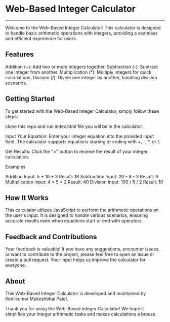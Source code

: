 <h1>Web-Based Integer Calculator</h1>
<hr>

Welcome to the Web-Based Integer Calculator! This calculator is designed to handle basic arithmetic operations with integers, providing a seamless and efficient experience for users.

<h2>Features</h2>

Addition (+): Add two or more integers together.
Subtraction (-): Subtract one integer from another.
Multiplication (*): Multiply integers for quick calculations.
Division (/): Divide one integer by another, handling division scenarios.

<h2>Getting Started</h2>

To get started with the Web-Based Integer Calculator, simply follow these steps:

clone this repo and run index.html file you will be in the calculator.

Input Your Equation: Enter your integer equation into the provided input field. The calculator supports equations starting or ending with +, -, *, or /.

Get Results: Click the "=" button to receive the result of your integer calculation.

Examples


Addition
    Input: 5 + 10 + 3
    Result: 18
Subtraction
    Input: 20 - 8 - 3
    Result: 9
Multiplication
    Input: 4 * 5 * 2
    Result: 40
Division
    Input: 100 / 5 / 2
    Result: 10

<h2>How It Works</h2>
This calculator utilizes JavaScript to perform the arithmetic operations on the user's input. It is designed to handle various scenarios, ensuring accurate results even when equations start or end with operators.

<h2>Feedback and Contributions</h2>

Your feedback is valuable! If you have any suggestions, encounter issues, or want to contribute to the project, please feel free to open an issue or create a pull request. Your input helps us improve the calculator for everyone.

<h2>About</h2>

This Web-Based Integer Calculator is developed and maintained by Kenilkumar Mukeshbhai Patel.

Thank you for using the Web-Based Integer Calculator! We hope it simplifies your integer arithmetic tasks and makes calculations a breeze.


